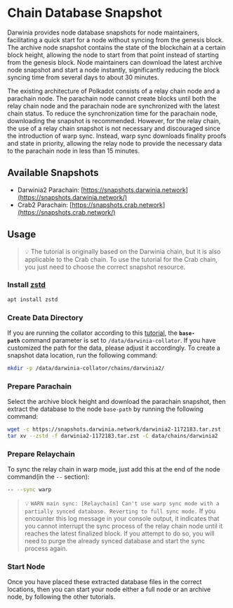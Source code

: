 # Chain Database Snapshot

Darwinia provides node database snapshots for node maintainers, facilitating a quick start for a node without syncing from the genesis block. The archive node snapshot contains the state of the blockchain at a certain block height, allowing the node to start from that point instead of starting from the genesis block. Node maintainers can download the latest archive node snapshot and start a node instantly, significantly reducing the block syncing time from several days to about 30 minutes.

The existing architecture of Polkadot consists of a relay chain node and a parachain node. The parachain node cannot create blocks until both the relay chain node and the parachain node are synchronized with the latest chain status. To reduce the synchronization time for the parachain node, downloading the snapshot is recommended. However, for the relay chain, the use of a relay chain snapshot is not necessary and discouraged since the introduction of warp sync. Instead, warp sync downloads finality proofs and state in priority, allowing the relay node to provide the necessary data to the parachain node in less than 15 minutes.

## Available Snapshots

- Darwinia2 Parachain: [https://snapshots.darwinia.network](https://snapshots.darwinia.network/)
- Crab2 Parachain: [https://snapshots.crab.network](https://snapshots.crab.network/)

## Usage

> 💡 The tutorial is originally based on the Darwinia chain, but it is also applicable to the Crab chain. To use the tutorial for the Crab chain, you just need to choose the correct snapshot resource.

### Install [zstd](https://github.com/facebook/zstd)

```bash
apt install zstd
```

### Create Data Directory

If you are running the collator according to this [tutorial](https://www.notion.so/Run-Collator-Node-af6bce360d5b49ddacc56e4587510210?pvs=21), the **`base-path`** command parameter is set to `/data/darwinia-collator`. If you have customized the path for the data, please adjust it accordingly. To create a snapshot data location, run the following command:

```bash
mkdir -p /data/darwinia-collator/chains/darwinia2/
```

### Prepare Parachain

Select the archive block height and download the parachain snapshot, then extract the database to the node `base-path` by running the following command:

```bash
wget -c https://snapshots.darwinia.network/darwinia2-1172183.tar.zst
tar xv --zstd -f darwinia2-1172183.tar.zst -C data/chains/darwinia2
```

### Prepare Relaychain

To sync the relay chain in warp mode, just add this at the end of the node command(in the `--` section):

```bash
-- --sync warp
```

> 💡 `WARN main sync: [Relaychain] Can't use warp sync mode with a partially synced database. Reverting to full sync mode.` 
> If you encounter this log message in your console output, it indicates that you cannot interrupt the sync process of the relay chain node until it reaches the latest finalized block. If you attempt to do so, you will need to purge the already synced database and start the sync process again.


### Start Node

Once you have placed these extracted database files in the correct locations, then you can start your node either a full node or an archive node, by following the other tutorials.